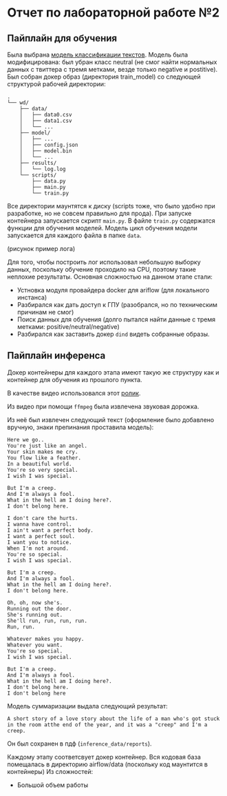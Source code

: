 # Отчет по лабораторной работе №2



## Пайплайн для обучения

Была выбрана [модель классификации текстов](https://huggingface.co/cardiffnlp/twitter-xlm-roberta-base-sentiment). Модель была модифицирована: был убран класс neutral (не смог найти нормальных данных с твиттера с тремя метками, везде только negative и postitive). Был собран докер образ (директория train_model) со следующей структурой рабочей директории:

```
.
└── wd/
    ├── data/
    │   ├── data0.csv
    │   ├── data1.csv
    │   └── ...
    ├── model/
    │   ├── ...
    │   ├── config.json
    │   ├── model.bin
    │   └── ...
    ├── results/
    │   └── log.log
    └── scripts/
        ├── data.py
        ├── main.py
        └── train.py
```


Все директории маунтятся к диску (scripts тоже, что было удобно при разработке, но не совсем правильно для прода). При запуске контейнера запускается скрипт ``main.py``. В файле ```train.py``` содержатся функции для обучения моделей. Модель цикл обучения модели запускается для каждого файла в папке ```data```.

(рисунок пример лога)

Для того, чтобы построить лог использовал небольшую выборку данных, поскольку обучение проходило на CPU, поэтому такие неплохие результаты.
Основная сложностью на данном этапе стали:

* Устновка модуля провайдера docker для ariflow (для локального инстанса)
* Разбирался как дать доступ к ГПУ (разобрался, но по техническим причинам не смог)
* Поиск данных для обучения (долго пытался найти данные с тремя метками: positive/neutral/negative)
* Разбирался как заставить докер ``dind`` видеть собранные образы.



## Пайплайн инференса

Докер контейнеры для каждого этапа имеют такую же структуру как и контейнер для обучения из прошлого пункта. 

В качестве видео использовался этот [ролик](https://www.youtube.com/watch?v=nreoAJHMtFM&list=PLoWjlqRGkEhtJWnqOFnWwNAy28P5OfDnu&index=5).

Из видео при помощи ```ffmpeg``` была извлечена звуковая дорожка.

Из неё был извлечен следующий текст (оформление было добавлено вручную, знаки препинания проставила модель):

    Here we go..  
    You're just like an angel.  
    Your skin makes me cry.  
    You flow like a feather.  
    In a beautiful world.  
    You're so very special.  
    I wish I was special.  

    But I'm a creep.  
    And I'm always a fool.  
    What in the hell am I doing here?.  
    I don't belong here.  

    I don't care the hurts.  
    I wanna have control.  
    I ain't want a perfect body.  
    I want a perfect soul.  
    I want you to notice.  
    When I'm not around. 
    You're so special.  
    I wish I was special. 

    But I'm a creep.  
    And I'm always a fool.  
    What in the hell am I doing here?.  
    I don't belong here.  
    
    Oh, oh, now she's.  
    Running out the door.  
    She's running out.  
    She'll run, run, run, run.  
    Run, run.  
    
    Whatever makes you happy.  
    Whatever you want.  
    You're so special.  
    I wish I was special.  
    
    But I'm a creep.  
    And I'm always a fool.  
    What in the hell am I doing here?.  
    I don't belong here.  
    I don't belong here

Модель суммаризации выдала следующий результат:

```
A short story of a love story about the life of a man who's got stuck in the room atthe end of the year, and it was a "creep" and I'm a creep.
```

Он был сохранен в пдф (```inference_data/reports```).

Каждому этапу соответсвует докер контейнер.
Вся кодовая база помещалась в директорию airflow/data (поскольку код маунтится в контейнеры)
Из сложностей:
* Большой объем работы
